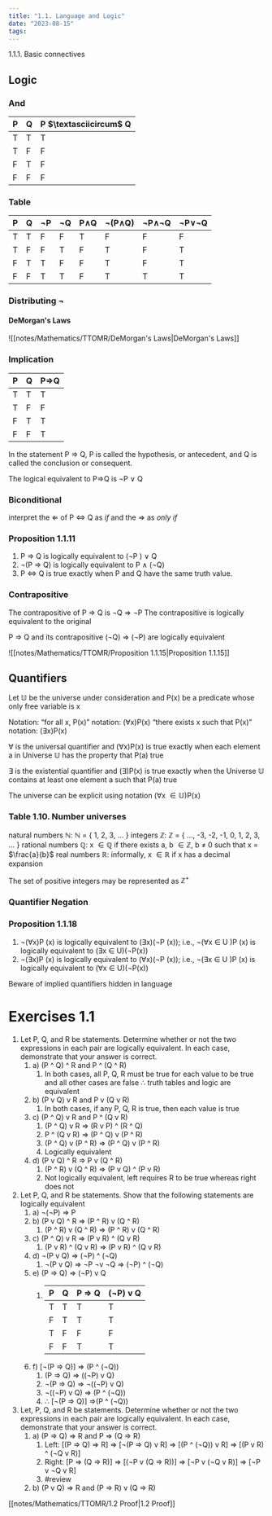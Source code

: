 ```yaml
---
title: "1.1. Language and Logic"
date: "2023-08-15"
tags:
---
```


1.1.1. Basic connectives

## Logic

### And

|P|Q|P $\textasciicircum$ Q|
|---|---|---|
|T|T|T|
|T|F|F|
|F|T|F|
|F|F|F|


### Table

|P|Q|¬P|¬Q|P∧Q|¬(P∧Q)|¬P∧¬Q|¬P∨¬Q|
|---|---|---|---|---|---|---|---|
|T|T|F|F|T|F|F|F| 
|T|F|F|T|F|T|F|T| 
|F|T|T|F|F|T|F|T| 
|F|F|T|T|F|T|T|T|

### Distributing ¬

#### DeMorgan's Laws
![[notes/Mathematics/TTOMR/DeMorgan's Laws|DeMorgan's Laws]]

### Implication

|P|Q|P⇒Q|
|---|---|---|
|T|T|T|
|T|F|F|
|F|T|T|
|F|F|T|

In the statement P ⇒ Q, P is called the hypothesis, or antecedent, and Q is called the conclusion or consequent.

The logical equivalent to P⇒Q is ¬P ∨ Q

### Biconditional

interpret the ⇐ of P ⇔ Q as *if* and the ⇒ as *only if*

### Proposition 1.1.11
1. P ⇒ Q is logically equivalent to (¬P ) ∨ Q
2. ¬(P ⇒ Q) is logically equivalent to P ∧ (¬Q)
3. P ⇔ Q is true exactly when P and Q have the same truth value.

### Contrapositive

The contrapositive of P ⇒ Q is ¬Q ⇒ ¬P
The contrapositive is logically equivalent to the original

P ⇒ Q and its contrapositive (¬Q) ⇒ (¬P) are logically equivalent

![[notes/Mathematics/TTOMR/Proposition 1.1.15|Proposition 1.1.15]]

## Quantifiers

Let $\mathbb{U}$ be the universe under consideration and P(x) be a predicate whose only free variable is x

Notation: 
“for all x, P(x)”                                        notation: (∀x)P(x)
“there exists x such that P(x)”              notation: (∃x)P(x)

$\forall$ is the universal quantifier and ($\forall$x)P(x) is true exactly when each element a in Universe $\mathbb{U}$ has the property that P(a) true

$\exists$ is the existential quantifier and ($\exists$)P(x) is true exactly when the Universe $\mathbb{U}$ contains at least one element a such that P(a) true

The universe can be explicit using notation ($\forall$x $\in \mathbb{U}$)P(x)

### Table 1.10. Number universes

natural numbers $\mathbb{N}$: $\mathbb{N}$ = { 1, 2, 3, ... }
integers $\mathbb{Z}$: $\mathbb{Z}$ = { ..., -3, -2, -1, 0, 1, 2, 3, ... }
rational numbers $\mathbb{Q}$: x $\in \mathbb{Q}$ if there exists a, b $\in \mathbb{Z}$, b $\neq$ 0 such that x = $\frac{a}{b}$
real numbers $\mathbb{R}$: informally, x $\in \mathbb{R}$ if x has a decimal expansion

The set of positive integers may be represented as $\mathbb{Z} ^{+}$

### Quantifier Negation

### Proposition 1.1.18
1. ¬(∀x)P (x) is logically equivalent to (∃x)(¬P (x)); i.e., ¬(∀x ∈ U )P (x) is logically equivalent to (∃x ∈ U)(¬P(x))
2. ¬(∃x)P (x) is logically equivalent to (∀x)(¬P (x)); i.e., ¬(∃x ∈ U )P (x) is logically equivalent to (∀x ∈ U)(¬P(x))

Beware of implied quantifiers hidden in language

# Exercises 1.1
1. Let P, Q, and R be statements. Determine whether or not the two expressions in each pair are logically equivalent. In each case, demonstrate that your answer is correct.
	1. a) (P ^ Q) ^ R and P ^ (Q ^ R)
		1. In both cases, all P, Q, R must be true for each value to be true and all other cases are false $\therefore$ truth tables and logic are equivalent
	2. b) (P v Q) v R and P v (Q v R)
		1. In both cases, if any P, Q, R is true, then each value is true
	3. c) (P ^ Q) v R and P ^ (Q v R)
		1. (P ^ Q) v R => (R v P) ^ (R ^ Q)
		2. P ^ (Q v R) => (P ^ Q) v (P ^ R)
		3. (P ^ Q) v (P ^ R) => (P ^ Q) v (P ^ R)
		4. Logically equivalent
	4. d) (P v Q) ^ R => P v (Q ^ R)
		1. (P ^ R) v (Q ^ R) => (P v Q) ^ (P v R)
		2. Not logically equivalent, left requires R to be true whereas right does not
2. Let P, Q, and R be statements. Show that the following statements are logically equivalent
	1. a) $\neg$($\neg$P) => P
	2. b) (P v Q) ^ R => (P ^ R) v (Q ^ R)
		1. (P ^ R) v (Q ^ R) => (P ^ R) v (Q ^ R)
	3. c) (P ^ Q) v R => (P v R) ^ (Q v R)
		1. (P v R) ^ (Q v R) => (P v R) ^ (Q v R)
	4. d) $\neg$(P v Q) => ($\neg$P) ^ ($\neg$Q)
		1. $\neg$(P v Q) => $\neg$P $\neg$v $\neg$Q => ($\neg$P) ^ ($\neg$Q)
	5. e) (P => Q) => ($\neg$P) v Q
		1. | P | Q | P => Q | ($\neg$P) v Q |
			|---|---|---|---|
			|T | T | T | T |
			|F | T | T | T |
			|T | F | F | F |
			|F | F | T | T |
	6. f) \[$\neg$(P => Q)] => (P ^ ($\neg$Q))
		1. (P => Q) => (($\neg$P) v Q)
		2. $\neg$(P => Q) => $\neg$(($\neg$P) v Q)
		3. $\neg$(($\neg$P) v Q) => (P ^ ($\neg$Q))
		4. $\therefore$ \[$\neg$(P => Q)] =>(P ^ ($\neg$Q))
3. Let, P, Q, and R be statements. Determine whether or not the two expressions in each pair are logically equivalent. In each case, demonstrate that your answer is correct.
	1. a) (P => Q) => R and P => (Q => R)
		1. Left: \[(P => Q) => R] => \[$\neg$(P => Q) v R] => \[(P ^ ($\neg$Q)) v R] => \[(P v R) ^ ($\neg$Q v R)]
		2. Right: \[P => (Q => R)] => \[($\neg$P v (Q => R))] => \[$\neg$P v ($\neg$Q v R)] => \[$\neg$P v $\neg$Q v R]
		3. #review
	2. b) (P v Q) => R and (P => R) v (Q => R)

[[notes/Mathematics/TTOMR/1.2 Proof|1.2 Proof]]